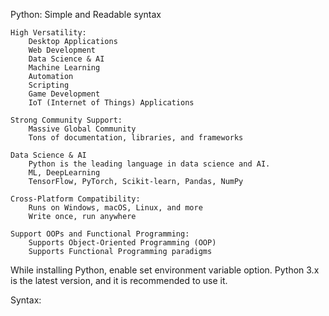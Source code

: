 Python:
    Simple and Readable syntax

    High Versatility:
        Desktop Applications
        Web Development
        Data Science & AI
        Machine Learning
        Automation
        Scripting
        Game Development
        IoT (Internet of Things) Applications
    
    Strong Community Support:
        Massive Global Community
        Tons of documentation, libraries, and frameworks
    
    Data Science & AI 
        Python is the leading language in data science and AI.
        ML, DeepLearning
        TensorFlow, PyTorch, Scikit-learn, Pandas, NumPy
    
    Cross-Platform Compatibility:
        Runs on Windows, macOS, Linux, and more
        Write once, run anywhere
    
    Support OOPs and Functional Programming:
        Supports Object-Oriented Programming (OOP)
        Supports Functional Programming paradigms
    


While installing Python, enable set environment variable option.
    Python 3.x is the latest version, and it is recommended to use it.


Syntax:
